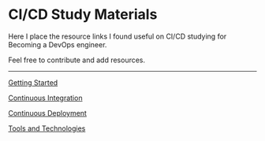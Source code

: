 # CI/CD Study Materials

Here I place the resource links I found useful on CI/CD studying for Becoming a DevOps engineer.

Feel free to contribute and add resources.

------------------------------------------------------------------------

[Getting Started](link.md#GettingStarted)

[Continuous Integration](link.md#ContinuousIntegration)

[Continuous Deployment](link.md#ContinuousDeployment)

[Tools and Technologies](link.md#ToolsandTechnologies)